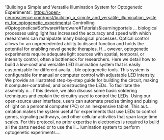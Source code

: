 'Building a Simple and Versatile Illumination System for Optogenetic Experiments'. https://open-neuroscience.com/post/building_a_simple_and_versatile_illumination_system_for_optogenetic_experiments/
Controlling  #Optogenetics#Software#Hardware#Tutorials&learningportals ...
biological processes using light has increased the accuracy and speed with which researchers can manipulate many biological processes. Optical control allows for an unprecedented ability to dissect function and holds the potential for enabling novel genetic therapies. H...
owever, optogenetic experiments require adequate light sources with spatial, temporal, or intensity control, often a bottleneck for researchers. Here we detail how to build a low-cost and versatile LED illumination system that is easily customizable for different availa...
ble optogenetic tools. This system is configurable for manual or computer control with adjustable LED intensity. We provide an illustrated step-by-step guide for building the circuit, making it computer-controlled, and constructing the LEDs. To facilitate the assembly o...
f this device, we also discuss some basic soldering techniques and explain the circuitry used to control the LEDs. Using our open-source user interface, users can automate precise timing and pulsing of light on a personal computer (PC) or an inexpensive tablet. This aut...
omation makes the system useful for experiments that use LEDs to control genes, signaling pathways, and other cellular activities that span large time scales. For this protocol, no prior expertise in electronics is required to build all the parts needed or to use the il...
lumination system to perform optogenetic experiments....

